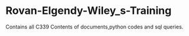 # Rovan-Elgendy-Wiley_s-Training
 Contains all C339 Contents of documents,python codes and sql queries.
